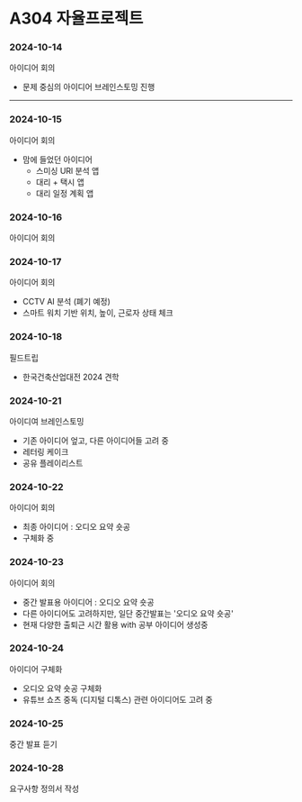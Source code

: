 # A304 자율프로젝트

### 2024-10-14
아이디어 회의
- 문제 중심의 아이디어 브레인스토밍 진행

--------------

### 2024-10-15
아이디어 회의

- 맘에 들었던 아이디어
    - 스미싱 URl 분석 앱
    - 대리 + 택시 앱
    - 대리 일정 계획 앱

### 2024-10-16
아이디어 회의

### 2024-10-17
아이디어 회의
- CCTV AI 분석 (폐기 예정)
- 스마트 워치 기반 위치, 높이, 근로자 상태 체크

### 2024-10-18
필드트립
- 한국건축산업대전 2024 견학


### 2024-10-21
아이디여 브레인스토밍
- 기존 아이디어 엎고, 다른 아이디어들 고려 중
- 레터링 케이크 
- 공유 플레이리스트

### 2024-10-22
아이디어 회의
- 최종 아이디어 : 오디오 요약 숏공 
- 구체화 중

### 2024-10-23
아이디어 회의
- 중간 발표용 아이디어 : 오디오 요약 숏공 
- 다른 아이디어도 고려하지만, 일단 중간발표는 '오디오 요약 숏공'
- 현재 다양한 출퇴근 시간 활용 with 공부 아이디어 생성중

### 2024-10-24
아이디어 구체화
- 오디오 요약 숏공 구체화
- 유튜브 쇼츠 중독 (디지털 디톡스) 관련 아이디어도 고려 중

### 2024-10-25
중간 발표 듣기 

### 2024-10-28
요구사항 정의서 작성
